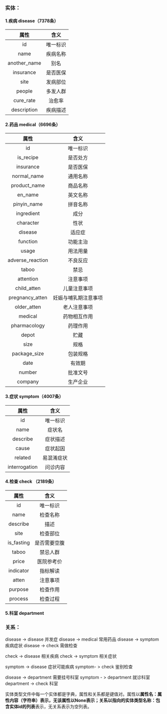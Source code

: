 ### 实体：

#### 1.疾病  disease（7378条）

|     属性     |   含义   |
| :----------: | :------: |
|      id      | 唯一标识 |
|     name     | 疾病名称 |
| another_name |   别名   |
|  insurance   | 是否医保 |
|     site     | 发病部位 |
|    people    | 多发人群 |
|  cure_rate   |  治愈率  |
| description  | 疾病描述 |

#### 2.药品  medical（6696条）

|       属性       |         含义         |
| :--------------: | :------------------: |
|        id        |       唯一标识       |
|    is_recipe     |       是否处方       |
|    insurance     |       是否医保       |
|   normal_name    |       通用名称       |
|   product_name   |       商品名称       |
|     en_name      |       英文名称       |
|   pinyin_name    |       拼音名称       |
|    ingredient    |         成分         |
|    character     |         性状         |
|     disease      |        适应症        |
|     function     |       功能主治       |
|      usage       |       用法用量       |
| adverse_reaction |       不良反应       |
|      taboo       |         禁忌         |
|    attention     |       注意事项       |
|   child_atten    |     儿童注意事项     |
| pregnancy_atten  | 妊娠与哺乳期注意事项 |
|   older_atten    |     老人注意事项     |
|     medical      |     药物相互作用     |
|   pharmacology   |       药理作用       |
|      depot       |         贮藏         |
|       size       |         规格         |
|   package_size   |       包装规格       |
|       date       |        有效期        |
|      number      |       批准文号       |
|     company      |       生产企业       |

#### 3.症状  symptom（4007条）

|     属性      |    含义    |
| :-----------: | :--------: |
|      id       |  唯一标识  |
|     name      |   症状名   |
|   describe    |  症状描述  |
|     cause     |  症状起因  |
|    related    | 易混淆症状 |
| interrogation |  问诊内容  |

#### 4.检查  check （2189条）

|    属性    |     含义     |
| :--------: | :----------: |
|     id     |   唯一标识   |
|    name    |   检查名称   |
|  describe  |     描述     |
|    site    |   检查部位   |
| is_fasting | 是否需要空腹 |
|   taboo    |   禁忌人群   |
|   price    |  医院参考价  |
| indicator  |   指标解读   |
|   atten    |   注意事项   |
|  purpose   |   检查作用   |
|  process   |   检查过程   |

#### 5.科室  department

### 关系：

disease -> disease  并发症
disease -> medical  常用药品
disease -> symptom  疾病症状
disease -> check  需做检查

check -> disease 相关疾病
check ->  symptom  相关症状

symptom -> disease 症状可能疾病
symptom- > check  鉴别检查

disease -> department 需要挂号科室
symptom - > department 就诊科室
department -> check 科室



实体类型文件中每一个实体都是字典，属性和关系都是键值对。属性以**属性名：属性内容（字符串）**表示，无该属性以None表示；关系以**指向的实体类型名称：包含实体id的列表**表示，无关系表示为空列表。
